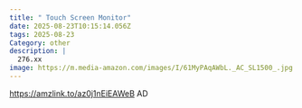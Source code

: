 ```yaml
---
title: " Touch Screen Monitor"
date: 2025-08-23T10:15:14.056Z
tags: 2025-08-23
Category: other
description: |
  276.xx 
image: https://m.media-amazon.com/images/I/61MyPAqAWbL._AC_SL1500_.jpg
---
```

https://amzlink.to/az0j1nEiEAWeB
AD